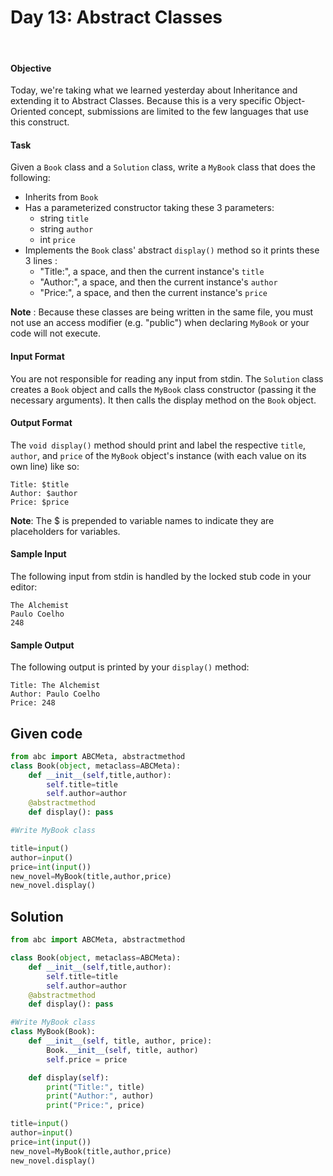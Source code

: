 # Day 13: Abstract Classes
<br>

#### Objective

Today, we're taking what we learned yesterday about Inheritance and extending it to Abstract Classes. Because this is a very specific Object-Oriented concept, submissions are limited to the few languages that use this construct.

#### Task
Given a `Book` class and a `Solution` class, write a `MyBook` class that does the following:

* Inherits from `Book`
* Has a parameterized constructor taking these 3 parameters:
  - string `title`
  - string `author`
  - int `price`
* Implements the `Book` class' abstract `display()` method so it prints these 3 lines :
  - "Title:", a space, and then the current instance's `title`
  - "Author:", a space, and then the current instance's `author`
  - "Price:", a space, and then the current instance's `price`

**Note** : Because these classes are being written in the same file, you must not use an access modifier (e.g. "public") when declaring `MyBook` or your code will not execute.

#### Input Format
You are not responsible for reading any input from stdin. The `Solution` class creates a `Book` object and calls the `MyBook` class constructor (passing it the necessary arguments). It then calls the display method on the `Book` object.


#### Output Format
The `void display()` method should print and label the respective `title`, `author`, and `price` of the `MyBook` object's instance (with each value on its own line) like so:

```
Title: $title
Author: $author
Price: $price
```

**Note**: The $ is prepended to variable names to indicate they are placeholders for variables.

#### Sample Input
The following input from stdin is handled by the locked stub code in your editor:

```
The Alchemist
Paulo Coelho
248
```

#### Sample Output

The following output is printed by your `display()` method:

```
Title: The Alchemist
Author: Paulo Coelho
Price: 248
```


## Given code

```python
from abc import ABCMeta, abstractmethod
class Book(object, metaclass=ABCMeta):
    def __init__(self,title,author):
        self.title=title
        self.author=author   
    @abstractmethod
    def display(): pass

#Write MyBook class

title=input()
author=input()
price=int(input())
new_novel=MyBook(title,author,price)
new_novel.display()
```

## Solution

```python
from abc import ABCMeta, abstractmethod

class Book(object, metaclass=ABCMeta):
    def __init__(self,title,author):
        self.title=title
        self.author=author
    @abstractmethod
    def display(): pass

#Write MyBook class
class MyBook(Book):
    def __init__(self, title, author, price):
        Book.__init__(self, title, author)
        self.price = price

    def display(self):
        print("Title:", title)
        print("Author:", author)
        print("Price:", price)

title=input()
author=input()
price=int(input())
new_novel=MyBook(title,author,price)
new_novel.display()
```
